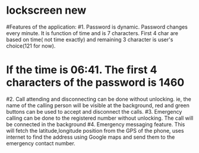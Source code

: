 # lockscreen new
#Features of the application:
#1. Password is dynamic. Password changes every minute. It is function of time and is 7 characters. First 4 char are based on time( not time exactly) and remaining 3 character is user's choice(121 for now).
# If the time is 06:41. The first 4 characters of the password is 1460
#2. Call attending and disconnecting can be done without unlocking. ie, the name of the calling person will be visible at the background, red and green buttons can be used to accept and disconnect the calls.
#3. Emergency calling can be done to the registered number without unlocking. The call will be connected in the background
#4. Emergency messaging feature. This will fetch the latitude,longitude position from the GPS of the phone, uses internet to find the address using Google maps and send them to the emergency contact number.
